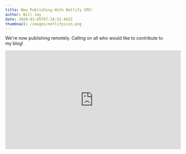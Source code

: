 ```yaml
---
title: Now Publishing With Netlify CMS!
author: Will Jay
date: 2020-01-05T07:18:52.042Z
thumbnail: /images/netlifyicon.png
---
```


We're now publishing remotely. Calling on all who would like to contribute to my blog!

<iframe width="560" height="315" src="https://www.youtube.com/embed/jsLUidiYm0w" frameborder="0" allow="accelerometer; autoplay; encrypted-media; gyroscope; picture-in-picture" allowfullscreen></iframe>
